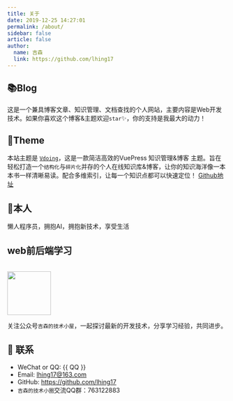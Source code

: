 ```yaml
---
title: 关于
date: 2019-12-25 14:27:01
permalink: /about/
sidebar: false
article: false
author:
  name: 吉森
  link: https://github.com/lhing17
---
```


## 📚Blog
这是一个兼具博客文章、知识管理、文档查找的个人网站，主要内容是Web开发技术。如果你喜欢这个博客&主题欢迎`star`✨，你的支持是我最大的动力！

## 🎨Theme

本站主题是 [`Vdoing`](https://github.com/lhing17/vuepress-theme-vdoing)，这是一款简洁高效的VuePress 知识管理&博客 主题。旨在轻松打造一个`结构化`与`碎片化`并存的个人在线知识库&博客，让你的知识海洋像一本本书一样清晰易读。配合多维索引，让每一个知识点都可以快速定位！ [Github地址](https://github.com/lhing17/vuepress-theme-vdoing) 

## 🐼本人
懒人程序员，拥抱AI，拥抱新技术，享受生活

## web前后端学习
<br/>
<img src="/img/avatar.jpg"  style="width:100px;" />

关注公众号`吉森的技术小屋`，一起探讨最新的开发技术，分享学习经验，共同进步。

## :email: 联系

- WeChat or QQ: <a :href="qqUrl" class='qq'>{{ QQ }}</a>
- Email:  <a href="mailto:lhing17@163.com">lhing17@163.com</a>
- GitHub: <https://github.com/lhing17>
- `吉森的技术小圈`交流QQ群：763122883

<script>
  export default {
    data(){
      return {
        QQ: '496179067',
        qqUrl: `tencent://message/?uin=${this.QQ}&Site=&Menu=yes`
      }
    },
    mounted(){
      const flag =  navigator.userAgent.match(/(phone|pad|pod|iPhone|iPod|ios|iPad|Android|Mobile|BlackBerry|IEMobile|MQQBrowser|JUC|Fennec|wOSBrowser|BrowserNG|WebOS|Symbian|Windows Phone)/i);
      if(flag){
        this.qqUrl = `mqqwpa://im/chat?chat_type=wpa&uin=${this.QQ}&version=1&src_type=web&web_src=oicqzone.com`
      }
    }
  }
</script>
